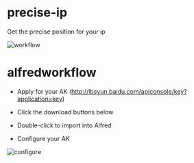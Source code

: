 # precise-ip
Get the precise position for your ip

![workflow](https://github.com/masterzh01/precise-ip/blob/master/workflow.jpeg)

# alfredworkflow

* Apply for your AK (http://lbsyun.baidu.com/apiconsole/key?application=key)

* Click the download buttons below

* Double-click to import into Alfred

* Configure your AK

![configure](https://github.com/masterzh01/precise-ip/blob/master/configure.jpeg)
